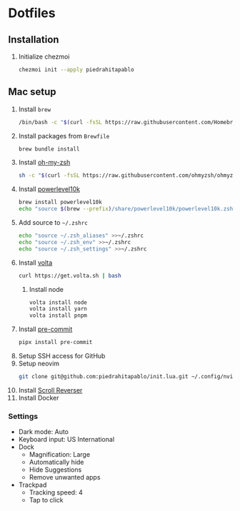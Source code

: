 # Dotfiles

## Installation

1. Initialize chezmoi
   ```bash
   chezmoi init --apply piedrahitapablo
   ```

## Mac setup

1. Install `brew`
   ```bash
   /bin/bash -c "$(curl -fsSL https://raw.githubusercontent.com/Homebrew/install/HEAD/install.sh)"
   ```
1. Install packages from `Brewfile`
   ```bash
   brew bundle install
   ```
1. Install [oh-my-zsh](https://github.com/ohmyzsh/ohmyzsh)
   ```bash
   sh -c "$(curl -fsSL https://raw.githubusercontent.com/ohmyzsh/ohmyzsh/master/tools/install.sh)"
   ```
1. Install [powerlevel10k](https://github.com/romkatv/powerlevel10k)
   ```bash
   brew install powerlevel10k
   echo "source $(brew --prefix)/share/powerlevel10k/powerlevel10k.zsh-theme" >>~/.zshrc
   ```
1. Add source to `~/.zshrc`
   ```bash
   echo "source ~/.zsh_aliases" >>~/.zshrc
   echo "source ~/.zsh_env" >>~/.zshrc
   echo "source ~/.zsh_settings" >>~/.zshrc
   ```
1. Install [volta](https://volta.sh/)
   ```bash
   curl https://get.volta.sh | bash
   ```
   1. Install node
      ```bash
      volta install node
      volta install yarn
      volta install pnpm
      ```
1. Install [pre-commit](https://pre-commit.com/)
   ```bash
   pipx install pre-commit
   ```
1. Setup SSH access for GitHub
1. Setup neovim
   ```bash
   git clone git@github.com:piedrahitapablo/init.lua.git ~/.config/nvim
   ```
1. Install [Scroll Reverser](https://github.com/pilotmoon/Scroll-Reverser)
1. Install Docker

### Settings

- Dark mode: Auto
- Keyboard input: US International
- Dock
  - Magnification: Large
  - Automatically hide
  - Hide Suggestions
  - Remove unwanted apps
- Trackpad
  - Tracking speed: 4
  - Tap to click
